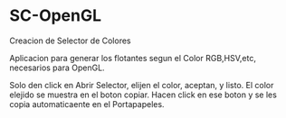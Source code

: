 # SC-OpenGL
Creacion de Selector de Colores

Aplicacion para generar los flotantes segun el Color RGB,HSV,etc, necesarios para OpenGL. 

Solo den click en Abrir Selector, elijen el color, aceptan, y listo. El color elejido se muestra en el boton copiar. Hacen click en ese boton y se les copia automaticaente en el Portapapeles.
